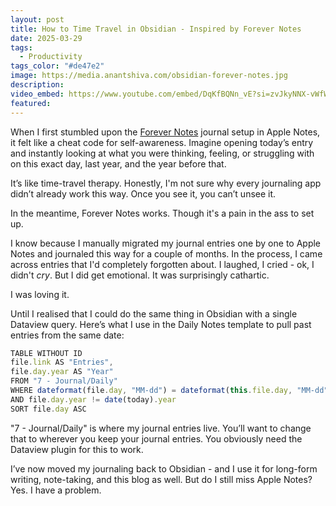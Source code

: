 ```yaml
---
layout: post
title: How to Time Travel in Obsidian - Inspired by Forever Notes
date: 2025-03-29
tags:
  - Productivity
tags_color: "#de47e2"
image: https://media.anantshiva.com/obsidian-forever-notes.jpg
description: 
video_embed: https://www.youtube.com/embed/DqKfBQNn_vE?si=zvJkyNNX-vWfWbQ_
featured:
---
```

When I first stumbled upon the [Forever Notes](https://www.myforevernotes.com) journal setup in Apple Notes, it felt like a cheat code for self-awareness. Imagine opening today’s entry and instantly looking at what you were thinking, feeling, or struggling with on this exact day, last year, and the year before that. 

It’s like time-travel therapy. Honestly, I'm not sure why every journaling app didn’t already work this way. Once you see it, you can’t unsee it.

In the meantime, Forever Notes works. Though it's a pain in the ass to set up. 

I know because I manually migrated my journal entries one by one to Apple Notes and journaled this way for a couple of months. In the process, I came across entries that I'd completely forgotten about. I laughed, I cried - ok, I didn't *cry*. But I did get emotional. It was surprisingly cathartic.

I was loving it.

Until I realised that I could do the same thing in Obsidian with a single Dataview query. Here’s what I use in the Daily Notes template to pull past entries from the same date:

```js
TABLE WITHOUT ID
file.link AS "Entries",
file.day.year AS "Year"
FROM "7 - Journal/Daily"
WHERE dateformat(file.day, "MM-dd") = dateformat(this.file.day, "MM-dd")
AND file.day.year != date(today).year
SORT file.day ASC
```

"7 - Journal/Daily" is where my journal entries live. You’ll want to change that to wherever you keep your journal entries. You obviously need the Dataview plugin for this to work. 

I’ve now moved my journaling back to Obsidian - and I use it for long-form writing, note-taking, and this blog as well. But do I still miss Apple Notes?  Yes. I have a problem.